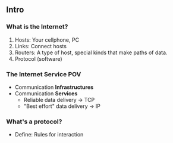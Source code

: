 ## Intro

### What is the Internet?
1. Hosts: Your cellphone, PC
2. Links: Connect hosts
3. Routers: A type of host, special kinds that make paths of data.
4. Protocol (software)

### The Internet Service POV
- Communication **Infrastructures**
- Communication **Services**
	- Reliable data delivery -> TCP
	- "Best effort" data delivery -> IP

### What's a protocol?
- Define: Rules for interaction
<!--stackedit_data:
eyJoaXN0b3J5IjpbLTk3NTAzNTgzN119
-->